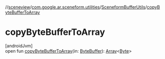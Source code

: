 //[sceneview](../../../index.md)/[com.google.ar.sceneform.utilities](../index.md)/[SceneformBufferUtils](index.md)/[copyByteBufferToArray](copy-byte-buffer-to-array.md)

# copyByteBufferToArray

[androidJvm]\
open fun [copyByteBufferToArray](copy-byte-buffer-to-array.md)(in: [ByteBuffer](https://developer.android.com/reference/kotlin/java/nio/ByteBuffer.html)): [Array](https://kotlinlang.org/api/latest/jvm/stdlib/kotlin/-array/index.html)&lt;[Byte](https://kotlinlang.org/api/latest/jvm/stdlib/kotlin/-byte/index.html)&gt;
